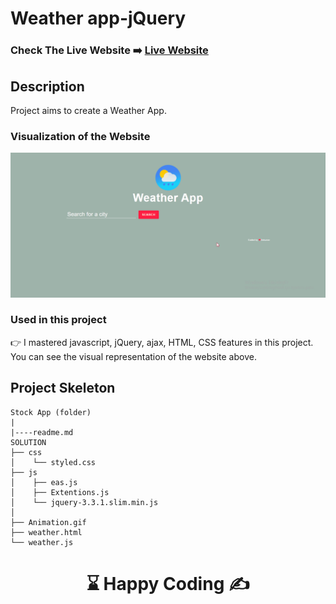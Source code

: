 # Weather app-jQuery

### Check The Live Website ➡️ [Live Website](https://weatherapp-eke.pages.dev/)

## Description

Project aims to create a Weather App.

### Visualization of the Website

![image](https://github.com/Sekunev/Weather_App_JQUER/blob/main/AnimationProject.gif)

### Used in this project

👉 I mastered javascript, jQuery, ajax, HTML, CSS features in this project. You can see the visual representation of the website above. 

## Project Skeleton

```
Stock App (folder)
|
|----readme.md
SOLUTION
├── css
│    └── styled.css
├── js
│    ├── eas.js
│    ├── Extentions.js
│    └── jquery-3.3.1.slim.min.js
│
├── Animation.gif
├── weather.html
└── weather.js
```

# <center> ⌛ Happy Coding ✍ </center>

